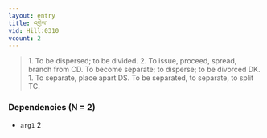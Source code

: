 ```yaml
---
layout: entry
title: འགྱེས་
vid: Hill:0310
vcount: 2
---
```

> 1\. To be dispersed; to be divided\. 2\. To issue, proceed, spread, branch from CD\. To become separate; to disperse; to be divorced DK\. 1\. To separate, place apart DS\. To be separated, to separate, to split TC\.


### Dependencies (N = 2)
* `arg1` 2
